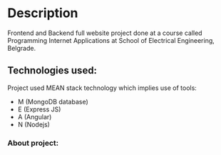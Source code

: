 # Description
Frontend and Backend full website project done at a course called Programming Internet Applications at School of Electrical Engineering, Belgrade.

## Technologies used:

Project used MEAN stack technology which implies use of tools:
* M (MongoDB database)
* E (Express JS)
* A (Angular)
* N (Nodejs)


### About project:



